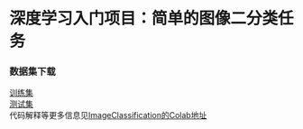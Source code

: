 # 深度学习入门项目：简单的图像二分类任务

### 数据集下载
[训练集](https://yun.sfo2.digitaloceanspaces.com/pytorch_book/pytorch_book/data/dogcat/train.zip)\
[测试集](https://yun.sfo2.digitaloceanspaces.com/pytorch_book/pytorch_book/data/dogcat/test1.zip)\
代码解释等更多信息见[ImageClassification的Colab地址](https://colab.research.google.com/drive/1wITWEI2DfgpVBFIcYvOZ8bPyfRYFQS5B)
